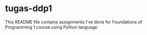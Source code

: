 # tugas-ddp1

This README file contains assignments I've done for Foundations of Programming 1 course using Python language.
